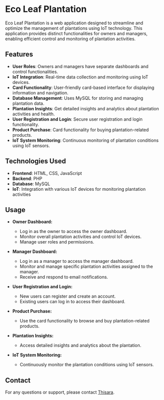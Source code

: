 # Eco Leaf Plantation

Eco Leaf Plantation is a web application designed to streamline and optimize the management of plantations using IoT technology. This application provides distinct functionalities for owners and managers, enabling efficient control and monitoring of plantation activities.

## Features

- **User Roles**: Owners and managers have separate dashboards and control functionalities.
- **IoT Integration**: Real-time data collection and monitoring using IoT devices.
- **Card Functionality**: User-friendly card-based interface for displaying information and navigation.
- **Database Management**: Uses MySQL for storing and managing plantation data.
- **Plantation Insights**: Get detailed insights and analytics about plantation activities and health.
- **User Registration and Login**: Secure user registration and login functionality.
- **Product Purchase**: Card functionality for buying plantation-related products.
- **IoT System Monitoring**: Continuous monitoring of plantation conditions using IoT sensors.

## Technologies Used

- **Frontend**: HTML, CSS, JavaScript
- **Backend**: PHP
- **Database**: MySQL
- **IoT**: Integration with various IoT devices for monitoring plantation activities

## Usage

- **Owner Dashboard:**
    - Log in as the owner to access the owner dashboard.
    - Monitor overall plantation activities and control IoT devices.
    - Manage user roles and permissions.

- **Manager Dashboard:**
    - Log in as a manager to access the manager dashboard.
    - Monitor and manage specific plantation activities assigned to the manager.
    - Receive and respond to email notifications.
  
- **User Registration and Login:**
    - New users can register and create an account.
    - Existing users can log in to access their dashboard.

- **Product Purchase:**
    - Use the card functionality to browse and buy plantation-related products.

- **Plantation Insights:**
    - Access detailed insights and analytics about the plantation.

- **IoT System Monitoring:**
    - Continuously monitor the plantation conditions using IoT sensors.



## Contact

For any questions or support,  please contact [Thisara](mailto:Thisara.a2001@gmail.com).

